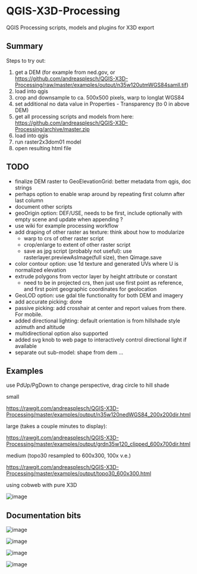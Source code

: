 # QGIS-X3D-Processing
QGIS Processing scripts, models and plugins for X3D export

## Summary
Steps to try out:
1. get a DEM (for example from ned.gov, or https://github.com/andreasplesch/QGIS-X3D-Processing/raw/master/examples/output/n35w120utmWGS84samll.tif)
2. load into qgis
3. crop and downsample to ca. 500x500 pixels, warp to longlat WGS84
4. set additional no data value in Properties - Transparency (to 0 in above DEM)
5. get all processing scripts and models from here: https://github.com/andreasplesch/QGIS-X3D-Processing/archive/master.zip
6. load into qgis
7. run raster2x3dom01 model
8. open resulting html file

## TODO

 - finalize DEM raster to GeoElevationGrid: better metadata from qgis, doc strings
 - perhaps option to enable wrap around by repeating first column after last column
 - document other scripts
 - geoOrigin option: DEF/USE, needs to be first, include optionally with empty scene and update when appending ?
 - use wiki for example processing workflow
 - add draping of other raster as texture: think about how to modularize
   - warp to crs of other raster script
   - crop/enlarge to extent of other raster script
   - save as jpg script (probably not useful): use rasterlayer.previewAsImage(full size), then Qimage.save
 - color contour option: use 1d texture and generated UVs where U is normalized elevation
 - extrude polygons from vector layer by height attribute or constant
   - need to be in projected crs, then just use first point as reference, and first point geographic coordinates for geolocation
 - GeoLOD option: use gdal tile functionality for both DEM and imagery
 - add accurate picking: done
 - passive picking: add crosshair at center and report values from there. For mobile.
 - added directional lighting: default orientation is from hillshade style azimuth and altitude
 - multidirectional option also supported
 - added svg knob to web page to interactively control directional light if available
 - separate out sub-model: shape from dem
 ...

## Examples

use PdUp/PgDown to change perspective, drag circle to hill shade

small

https://rawgit.com/andreasplesch/QGIS-X3D-Processing/master/examples/output/n35w120nedWGS84_200x200dir.html

large (takes a couple minutes to display):

https://rawgit.com/andreasplesch/QGIS-X3D-Processing/master/examples/output/grdn35w120_clipped_600x700dir.html

medium (topo30 resampled to 600x300, 100x v.e.)

https://rawgit.com/andreasplesch/QGIS-X3D-Processing/master/examples/output/topo30_600x300.html

using cobweb with pure X3D

![image](https://cloud.githubusercontent.com/assets/6171115/24529414/770ea4f4-1579-11e7-8221-1b4d24d18a6f.png)


## Documentation bits
![image](https://cloud.githubusercontent.com/assets/6171115/25078858/1877f91a-2305-11e7-8c61-b976b2b8a25d.png)

![image](https://cloud.githubusercontent.com/assets/6171115/24326416/1e4c637c-1184-11e7-8f70-bb38487f2bc0.png)

![image](https://cloud.githubusercontent.com/assets/6171115/24084642/29768dc8-0cc4-11e7-94d9-34c2ba85075a.png)

![image](https://cloud.githubusercontent.com/assets/6171115/24065920/feda64fc-0b44-11e7-9f4b-8bbc30e31c88.png)

